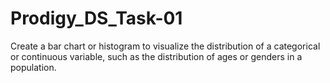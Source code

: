 # Prodigy_DS_Task-01

Create a bar chart or histogram to visualize the distribution of a categorical or continuous variable, such as the distribution of ages or genders in a population.
